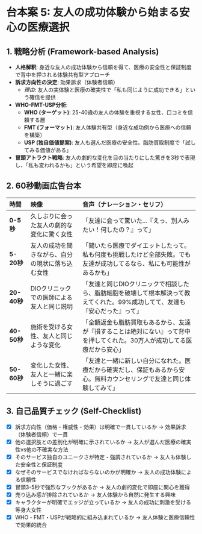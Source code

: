 # 台本案 5: 友人の成功体験から始まる安心の医療選択

## 1. 戦略分析 (Framework-based Analysis)

* **人格解釈**: 身近な友人の成功体験から信頼を得て、医療の安全性と保証制度で背中を押される体験共有型アプローチ
* **訴求方向性の決定**: 効果訴求（体験者信頼）
    * *理由*: 友人の実体験と医療の確実性で「私も同じように成功できる」という確信を提供
* **WHO-FMT-USP分析**:
    * **WHO (ターゲット)**: 25-40歳の友人の体験を重視する女性、口コミを信頼する層
    * **FMT (フォーマット)**: 友人体験共有型（身近な成功例から医療への信頼を構築）
    * **USP (独自価値提案)**: 友人も選んだ医療の安全性。脂肪買取制度で「試してみる価値がある」
* **冒頭アトラクト戦略**: 友人の劇的な変化を目の当たりにした驚きを3秒で表現し、「私も変われるかも」という希望を即座に喚起

## 2. 60秒動画広告台本

| 時間      | 映像                               | 音声（ナレーション・セリフ）                               | 
| :-------- | :--------------------------------- | :--------------------------------------------------------- |
| **0-5秒** | 久しぶりに会った友人の劇的な変化に驚く女性 | 「友達に会って驚いた...『えっ、別人みたい！何したの？』って」 |
| **5-20秒**| 友人の成功を聞きながら、自分の現状に落ち込む女性 | 「聞いたら医療でダイエットしたって。私も何度も挑戦したけど全部失敗。でも友達が成功してるなら、私にも可能性があるかも」 |
| **20-40秒**| DIOクリニックでの医師による友人と同じ説明 | 「友達と同じDIOクリニックで相談したら、脂肪細胞を破壊して根本解決って教えてくれた。99%成功してて、友達も『安心だった』って」 |
| **40-50秒**| 施術を受ける女性、友人と同じような変化 | 「全額返金も脂肪買取もあるから、友達が『損することは絶対にない』って背中を押してくれた。30万人が成功してる医療だから安心」 |
| **50-60秒**| 変化した女性、友人と一緒に楽しそうに過ごす | 「友達と一緒に新しい自分になれた。医療だから確実だし、保証もあるから安心。無料カウンセリングで友達と同じ体験してみて」 |

## 3. 自己品質チェック (Self-Checklist)

- [x] 訴求方向性（価格・権威性・効果）は明確で一貫しているか → 効果訴求（体験者信頼）で一貫
- [x] 他の選択肢との差別化が明確に示されているか → 友人が選んだ医療の確実性vs他の不確実な方法
- [x] そのサービス独自のユニークさが特定・強調されているか → 友人も体験した安全性と保証制度
- [x] なぜそのサービスでなければならないのかが明確か → 友人の成功体験による信頼性
- [x] 冒頭3-5秒で強烈なフックがあるか → 友人の劇的変化で即座に関心を獲得
- [x] 売り込み感が排除されているか → 友人体験から自然に発生する興味
- [x] キャラクターが明確でエッジが立っているか → 友人の成功に刺激を受ける等身大女性
- [x] WHO・FMT・USPが戦略的に組み込まれているか → 友人体験と医療信頼性で効果的統合
